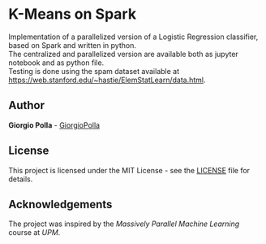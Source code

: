 
# K-Means on Spark

Implementation of a parallelized version of a Logistic Regression classifier,
based on Spark and written in python.  
The centralized and parallelized version are available both as jupyter notebook and as python file.  
Testing is done using the spam dataset available at https://web.stanford.edu/~hastie/ElemStatLearn/data.html.

## Author

**Giorgio Polla** - [GiorgioPolla](https://github.com/GiorgioPolla)

## License

This project is licensed under the MIT License - see the
[LICENSE](LICENSE) file for details.

## Acknowledgements

The project was inspired by the _Massively Parallel Machine Learning_ course
 at _UPM_.
